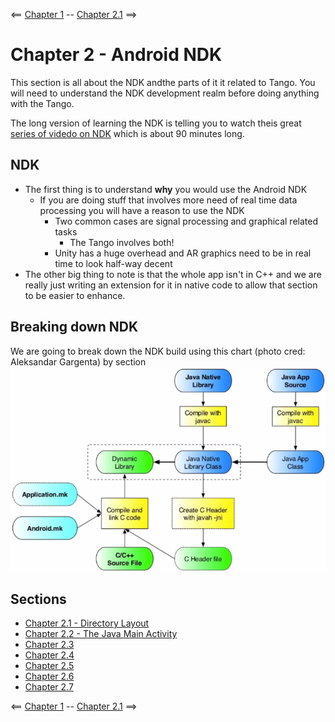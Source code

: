 <== [Chapter 1](./Chapter_01.md) -- [Chapter 2.1](./Chapter_02_01.md) ==>

# Chapter 2 - Android NDK

This section is all about the NDK andthe parts of it it related to Tango. You will need to understand the NDK development realm before doing anything with the Tango.


The long version of learning the NDK is telling you to watch theis great [series of videdo on NDK](https://www.youtube.com/playlist?list=PL0C9C46CAAB1CFB2B) which is about 90 minutes long.

## NDK
* The first thing is to understand **why** you would use the Android NDK
    * If you are doing stuff that involves more need of real time data processing you will have a reason to use the NDK
        * Two common cases are signal processing and graphical related tasks
            * The Tango involves both!
        * Unity has a huge overhead and AR graphics need to be in real time to look half-way decent
* The other big thing to note is that the whole app isn't in C++ and we are really just writing an extension for it in native code to allow that section to be easier to enhance.

## Breaking down NDK

We are going to break down the NDK build using this chart (photo cred: Aleksandar Gargenta) by section
![NDK layout](../images/Chapter_02_IMG_001.png)

## Sections
* [Chapter 2.1 - Directory Layout](./Chapter_02_01.md)
* [Chapter 2.2 - The Java Main Activity](./Chapter_02_02.md)
* [Chapter 2.3](./Chapter_02_03.md)
* [Chapter 2.4](./Chapter_02_04.md)
* [Chapter 2.5](./Chapter_02_05.md)
* [Chapter 2.6](./Chapter_02_06.md)
* [Chapter 2.7](./Chapter_02_07.md)


    
<== [Chapter 1](./Chapter_01.md) -- [Chapter 2.1](./Chapter_02_01.md) ==>
